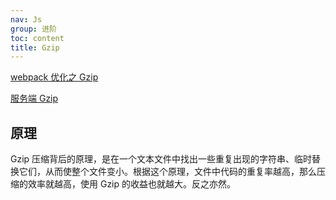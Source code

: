 ```yaml
---
nav: Js
group: 进阶
toc: content
title: Gzip
---
```


<a target="_blank" href="https://www.jianshu.com/p/fcfa1945db23">webpack 优化之 Gzip</a>

<a target="_blank" href="https://segmentfault.com/a/1190000012571492">服务端 Gzip</a>

## 原理

Gzip 压缩背后的原理，是在一个文本文件中找出一些重复出现的字符串、临时替换它们，从而使整个文件变小。根据这个原理，文件中代码的重复率越高，那么压缩的效率就越高，使用 Gzip 的收益也就越大。反之亦然。
